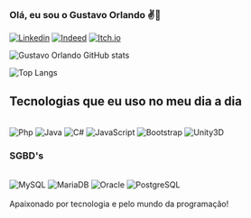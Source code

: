 ### Olá, eu sou o Gustavo Orlando ✌️🤠
[![Linkedin](https://img.shields.io/badge/LinkedIn-0077B5?style=for-the-badge&logo=linkedin&logoColor=white)](https://www.linkedin.com/in/gustavo-orlando/)
[![Indeed](https://img.shields.io/badge/Blogger-FF5722?style=for-the-badge&logo=blogger&logoColor=white)](https://profile.indeed.com/document/view)
[![Itch.io](https://img.shields.io/badge/Itch-%23FF0B34.svg?style=for-the-badge&logo=Itch.io&logoColor=white)](https://gustavoorlando.itch.io/)

![Gustavo Orlando GitHub stats](https://github-readme-stats.vercel.app/api?username=gustavoorlandomachadosilva&show_icons=true&theme=dracula)

![Top Langs](https://github-readme-stats.vercel.app/api/top-langs/?username=gustavoorlandomachadosilva&layout=compact)
## Tecnologias que eu uso no meu dia a dia
<div style = "display: inline_block"><br/>
  <img align = " center" alt = "Php" src = "https://img.shields.io/badge/PHP-777BB4?style=for-the-badge&logo=php&logoColor=white" />
  <img align = " center" alt = "Java" src = "https://img.shields.io/badge/Java-ED8B00?style=for-the-badge&logo=openjdk&logoColor=white" />
  <img align = " center" alt = "C#" src = "https://img.shields.io/badge/C%23-239120?style=for-the-badge&logo=c-sharp&logoColor=white" />
  <img align = " center" alt = "JavaScript" src = "https://img.shields.io/badge/JavaScript-323330?style=for-the-badge&logo=javascript&logoColor=F7DF1E" />
  <img align = " center" alt = "Bootstrap" src = "https://img.shields.io/badge/Bootstrap-563D7C?style=for-the-badge&logo=bootstrap&logoColor=white" />
  <img align = " center" alt = "Unity3D" src = "https://img.shields.io/badge/unity-%23000000.svg?style=for-the-badge&logo=unity&logoColor=white" />

</div>

### SGBD's
<div style = "display: inline_block"><br/>
  <img align = " center" alt = "MySQL" src = "https://img.shields.io/badge/MySQL-005C84?style=for-the-badge&logo=mysql&logoColor=white" />
  <img align = " center" alt = "MariaDB" src = "https://img.shields.io/badge/MariaDB-003545?style=for-the-badge&logo=mariadb&logoColor=white" />
  <img align = " center" alt = "Oracle" src = "https://img.shields.io/badge/Oracle-F80000?style=for-the-badge&logo=Oracle&logoColor=white" />
  <img align = " center" alt = "PostgreSQL" src = "https://img.shields.io/badge/PostgreSQL-316192?style=for-the-badge&logo=postgresql&logoColor=white" />
</div></br>
Apaixonado por tecnologia e pelo mundo da programação!
